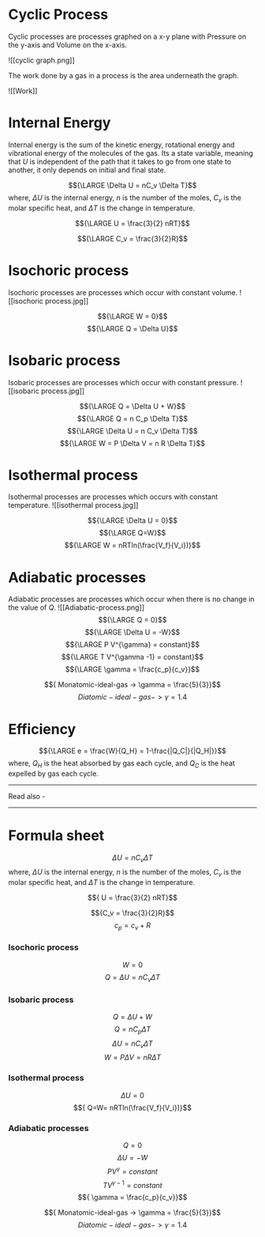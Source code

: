 # Cyclic Process

Cyclic processes are processes graphed on a x-y plane with Pressure on the y-axis and Volume on the x-axis. 


![[cyclic graph.png]]

The work done by a gas in a process is the area underneath the graph.

![[Work]]

# Internal Energy

Internal energy is the sum of the kinetic energy, rotational energy and vibrational energy of the molecules of the gas. Its a state variable, meaning that *U* is independent of the path that it takes to go from one state to another, it only depends on initial and final state.

$${\LARGE \Delta U = nC_v \Delta T}$$
where, ${\Delta U}$ is the internal energy,
*n* is the number of the moles,
${C_v}$ is the molar specific heat, and
${\Delta T}$ is the change in temperature.

$${\LARGE U = \frac{3}{2} nRT}$$

$${\LARGE C_v = \frac{3}{2}R}$$

# Isochoric process
Isochoric processes are processes which occur with constant volume.
![[isochoric process.jpg]]

$${\LARGE W = 0}$$
$${\LARGE Q = \Delta U}$$

# Isobaric process
Isobaric processes are processes which occur with constant pressure.
![[isobaric process.jpg]]

$${\LARGE Q = \Delta U + W}$$
$${\LARGE Q = n C_p \Delta T}$$
$${\LARGE \Delta U = n C_v \Delta T}$$
$${\LARGE W = P \Delta V = n R \Delta T}$$

# Isothermal process
Isothermal processes are processes which occurs with constant temperature.
![[isothermal process.jpg]]

$${\LARGE \Delta U = 0}$$
$${\LARGE Q=W}$$
$${\LARGE W = nRTln(\frac{V_f}{V_i})}$$

# Adiabatic processes
Adiabatic processes are processes which occur when there is no change in the value of *Q*.
![[Adiabatic-process.png]]
$${\LARGE Q = 0}$$
$${\LARGE \Delta U = -W}$$
$${\LARGE P V^{\gamma} = constant}$$
$${\LARGE T V^{\gamma -1} = constant}$$
$${\LARGE \gamma = \frac{c_p}{c_v}}$$

$${ Monatomic-ideal-gas -> \gamma = \frac{5}{3}}$$
$${ Diatomic-ideal-gas -> \gamma = 1.4}$$

# Efficiency
$${\LARGE e = \frac{W}{Q_H} = 1-\frac{|Q_C|}{|Q_H|}}$$
where, ${Q_H}$ is the heat absorbed by gas each cycle, and 
${Q_C}$ is the heat expelled by gas each cycle.


---
Read also - 

---

# Formula sheet
$${\Delta U = nC_v \Delta T}$$
where, ${\Delta U}$ is the internal energy,
*n* is the number of the moles,
${C_v}$ is the molar specific heat, and
${\Delta T}$ is the change in temperature.

$${ U = \frac{3}{2} nRT}$$

$${C_v = \frac{3}{2}R}$$
$${ c_p = c_v + R}$$

### Isochoric process

$${ W = 0}$$
$${ Q = \Delta U = nC_v \Delta T}$$


### Isobaric process

$${ Q = \Delta U + W}$$
$${ Q = n C_p \Delta T}$$
$${ \Delta U = n C_v \Delta T}$$
$${ W = P \Delta V = n R \Delta T}$$

### Isothermal process

$${ \Delta U = 0}$$
$${ Q=W= nRTln(\frac{V_f}{V_i})}$$

### Adiabatic processes

$${ Q = 0}$$
$${ \Delta U = -W}$$
$${P V^{\gamma} = constant}$$
$${ T V^{\gamma -1} = constant}$$
$${ \gamma = \frac{c_p}{c_v}}$$

$${ Monatomic-ideal-gas -> \gamma = \frac{5}{3}}$$
$${ Diatomic-ideal-gas -> \gamma = 1.4}$$



